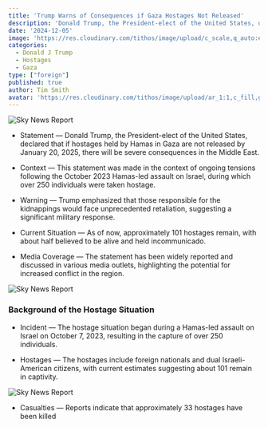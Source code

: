```yaml
---
title: 'Trump Warns of Consequences if Gaza Hostages Not Released'
description: 'Donald Trump, the President-elect of the United States, declared that if hostages held by Hamas in Gaza are not released by January 20, 2025, there will be severe consequences in the Middle East.'
date: '2024-12-05'
image: 'https://res.cloudinary.com/tithos/image/upload/c_scale,q_auto:eco,w_1200/v1733421628/Screenshot_2024-12-05_at_9.52.15_AM_uf9u2k.avif'
categories:
  - Donald J Trump
  - Hostages
  - Gaza
type: ["foreign"]
published: true
author: Tim Smith
avatar: 'https://res.cloudinary.com/tithos/image/upload/ar_1:1,c_fill,g_auto,q_auto:eco,r_max,w_100/v1703907649/me_f8wxaa.avif'
---
```


<script>
  import { ExternalLink, Image } from '../lib';
</script>

<Image
  src='https://res.cloudinary.com/tithos/image/upload/c_scale,q_auto:eco,w_1200/v1733421628/Screenshot_2024-12-05_at_9.52.15_AM_uf9u2k.avif'
  alt='Sky News Report'
/>

 - Statement — Donald Trump, the President-elect of the United States, declared that if hostages held by Hamas in Gaza are not released by January 20, 2025, there will be severe consequences in the Middle East.

- Context — This statement was made in the context of ongoing tensions following the October 2023 Hamas-led assault on Israel, during which over 250 individuals were taken hostage.

- Warning — Trump emphasized that those responsible for the kidnappings would face unprecedented retaliation, suggesting a significant military response.

- Current Situation — As of now, approximately 101 hostages remain, with about half believed to be alive and held incommunicado.

- Media Coverage — The statement has been widely reported and discussed in various media outlets, highlighting the potential for increased conflict in the region.

<Image
  src='https://res.cloudinary.com/tithos/image/upload/c_scale,q_auto:eco,w_1200/v1733421628/Screenshot_2024-12-05_at_9.48.18_AM_dnmdl7.avif'
  alt='Sky News Report'
/>

### Background of the Hostage Situation

- Incident — The hostage situation began during a Hamas-led assault on Israel on October 7, 2023, resulting in the capture of over 250 individuals.

- Hostages — The hostages include foreign nationals and dual Israeli-American citizens, with current estimates suggesting about 101 remain in captivity.

<Image
  src='https://res.cloudinary.com/tithos/image/upload/c_scale,q_auto:eco,w_1200/v1733421628/Screenshot_2024-12-05_at_9.52.43_AM_gndcrh.avif'
  alt='Sky News Report'
/>

- Casualties — Reports indicate that approximately 33 hostages have been killed